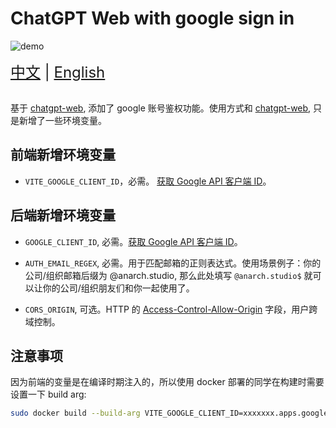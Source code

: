 # ChatGPT Web with google sign in

![demo](https://rorsch-1256426089.file.myqcloud.com/public/202303130217419.png)


<div style="font-size: 1.5rem;">
  <a href="./README.md">中文</a> |
  <a href="./README.en.md">English</a>
</div>
</br>

基于 [chatgpt-web](https://github.com/Chanzhaoyu/chatgpt-web), 添加了 google 账号鉴权功能。使用方式和 [chatgpt-web](https://github.com/Chanzhaoyu/chatgpt-web), 只是新增了一些环境变量。

## 前端新增环境变量
- `VITE_GOOGLE_CLIENT_ID`，必需。 [获取 Google API 客户端 ID](https://developers.google.com/identity/gsi/web/guides/get-google-api-clientid?hl=zh-cn#get_your_google_api_client_id)。

## 后端新增环境变量
- `GOOGLE_CLIENT_ID`, 必需。[获取 Google API 客户端 ID](https://developers.google.com/identity/gsi/web/guides/get-google-api-clientid?hl=zh-cn#get_your_google_api_client_id)。

- `AUTH_EMAIL_REGEX`, 必需。用于匹配邮箱的正则表达式。使用场景例子：你的公司/组织邮箱后缀为 @anarch.studio, 那么此处填写 `@anarch.studio$` 就可以让你的公司/组织朋友们和你一起使用了。

- `CORS_ORIGIN`, 可选。HTTP 的 [Access-Control-Allow-Origin](https://developer.mozilla.org/zh-CN/docs/Web/HTTP/Headers/Access-Control-Allow-Origin) 字段，用户跨域控制。

## 注意事项
因为前端的变量是在编译时期注入的，所以使用 docker 部署的同学在构建时需要设置一下 build arg:
```sh
sudo docker build --build-arg VITE_GOOGLE_CLIENT_ID=xxxxxxx.apps.googleusercontent.com -t  chatgpt-web . # 不要忘记将 xxxxxxx.apps.googleusercontent.com 替换为你自己的 google client id.
```
